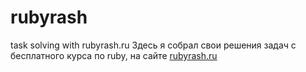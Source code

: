 # rubyrash 
task solving with rubyrash.ru
Здесь я собрал свои решения задач с бесплатного курса по ruby, на сайте [rubyrash.ru](https://rubyrush.ru/) 
